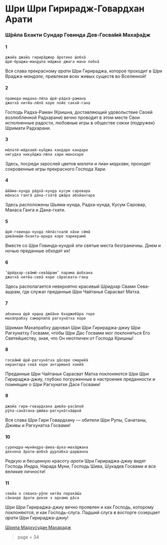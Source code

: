 # Шри Шри Гирирадж-Говардхан Арати

### Ш́рӣла Бхакти Сундар Говинда Дев-Госва̄мӣ Маха̄ра̄дж

#### 1

    джайа джайа гирира̄джер а̄ротико ш́обха̄
    ш́рӣ-браджа-ман̣д̣ала ма̄джхе джага мана лобха̄

Вся слава прекрасному *арати* Шри Гирираджа, которое проходит в Шри Враджа-*мандале*, привлекая всех живых существ во Вселенной!

#### 2

    прамода-мадана-лӣла ш́рӣ-ра̄дха̄-раман̣а
    джатха̄ нитйа-лӣла̄ коре лойе сакхӣ-ган̣а

Господь Радха-Раман (Кришна, доставляющий удовольствие Своей возлюбленной Радхарани) вечно проводит в этом месте Свои исполненные радости, любовные игры в обществе *сакхи* (подружек) Шримати Радхарани.

#### 3

    ма̄латӣ-ма̄дхавӣ-кун̃джа кандаре кандаре
    нигудха никун̃джа-лӣла хари манохаре

Здесь, посреди зарослей цветов *малати* и лиан *мадхави*, проходят сокровенные игры прекрасного Господа Хари.

#### 4

    ш́йа̄ма-кун̣д̣а ра̄дха̄-кун̣д̣а кусум саровара
    ма̄наса ган̇га̄ да̄на-гха̄т̣ӣ джа̄ра абхйантара

Здесь расположены Шьяма-кунда, Радха-кунда, Кусум Саровар, Манаса Ганга и Дана-гхати.

#### 5

    ш́рӣ-говинда-кун̣д̣а лӣла̄стхалӣ на̄хи сӣма̄
    дива̄ниш́и-бхакта-вр̣нда коре парикрама̄

Вместе со Шри Говинда-кундой эти святые места безграничны. Днем и ночью преданные обходят их!

#### 6

    ‘ш́рӣдхар-сва̄мӣ-сева̄ш́рам’ парама ш́обхана
    джатха̄ нитйа-сева̄ коре са̄расвата-ган̣а

Здесь располагается невероятно красивый Шридхар Свами Сева-ашрам, где служат преданные Шри Чайтанья Сарасват Матха.

#### 7

    абхинна ш́рӣ кр̣ш̣н̣а джн̃а̄не бхаджиба̄ра торе
    маха̄прабху самарпила̄ рагхуна̄тха коре

Шриман Махапрабху даровал Шри Шри Гирираджа-джиу Шри Рагхунатху Госвами, чтобы Шри Дас Госвами мог поклоняться Его Святейшеству, зная, что Он неотличен от Господа Кришны!

#### 8

    госва̄мӣ ш́рӣ-рагхуна̄тха да̄сере смарийа̄
    нирантара сева̄ коре антармана̄ хоийа̄

Преданные Шри Чайтанья Сарасват Матха поклоняются Шри Шри Гирираджа-джиу, глубоко погруженные в настроение преданности и помнящие о Шри Рагхунатхе Дасе Госвами!

#### 9

    джайа гири-говардхана дивйа-раса̄лой
    рӯпа-сана̄тана-джӣва-рагхуна̄тха̄ш́рой

Вся слава Шри Гири Говардхану — обители Шри Рупы, Санатаны, Дживы и Рагхунатха Госвами!

#### 10

    сурендра-мунӣндра-ш́ива-ш́ука-маха̄джана
    декхена а̄рати-ш́обха̄ дурлабха-дарш́анна

Редкую и бесценную красоту *арати* Шри Гирираджа-джиу видят Господь Индра, Нарада Муни, Господь Шива, Шукадев Госвами и все великие личности!

#### 11

    севйа о севака-рӯпе нитйа парака̄ш́а
    са̄нанде а̄рати декхе э адхама да̄са

Шри Шри Гирираджа-джиу вечно проявлен и как Господь, которому поклоняются, и как Господь-слуга. Падший слуга в восторге созерцает *арати* Шри Гирираджа-джиу!

[Шрила Мадхусудан Махарадж](https://soundcloud.com/bharatimaharaj/madhusudan-maharaj-day-programm-kisel)


> page = 34